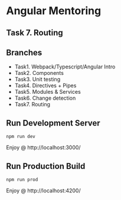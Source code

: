 # Angular Mentoring

## Task 7. Routing

## Branches
 - Task1. Webpack/Typescript/Angular Intro
 - Task2. Components
 - Task3. Unit testing
 - Task4. Directives + Pipes
 - Task5. Modules & Services
 - Task6. Change detection
 - Task7. Routing

## Run Development Server
```
npm run dev
```
Enjoy @ http://localhost:3000/

## Run Production Build
```
npm run prod
```
Enjoy @ http://localhost:4200/
